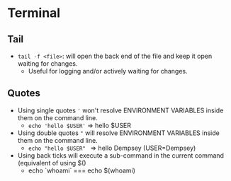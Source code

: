 # Terminal

## Tail

- `tail -f <file>`: will open the back end of the file and keep it open waiting for changes.
  - Useful for logging and/or actively waiting for changes.

## Quotes

- Using single quotes `'` won't resolve ENVIRONMENT VARIABLES inside them on the command line.
  - `echo 'hello $USER'` => hello $USER
- Using double quotes `"` will resolve ENVIRONMENT VARIABLES inside them on the command line.
  - `echo "hello $USER" ` => hello Dempsey (USER=Dempsey)
- Using back ticks will execute a sub-command in the current command (equivalent of using $()
  - echo \`whoami\` === echo $(whoami)
